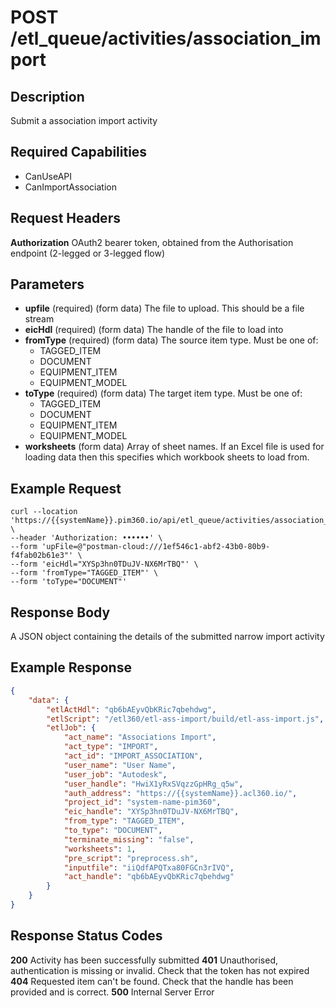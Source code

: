 # POST /etl_queue/activities/association_import

## Description
Submit a association import activity

## Required Capabilities
* CanUseAPI
* CanImportAssociation
## Request Headers

**Authorization** OAuth2 bearer token, obtained from the Authorisation endpoint (2-legged or 3-legged flow)

## Parameters
* **upfile** (required) (form data) The file to upload. This should be a file stream
* **eicHdl** (required) (form data) The handle of the file to load into
* **fromType** (required) (form data) The source item type. Must be one of:
    * TAGGED_ITEM
    * DOCUMENT
    * EQUIPMENT_ITEM
    * EQUIPMENT_MODEL
* **toType** (required) (form data) The target item type. Must be one of:
    * TAGGED_ITEM
    * DOCUMENT
    * EQUIPMENT_ITEM
    * EQUIPMENT_MODEL
* **worksheets** (form data) Array of sheet names. If an Excel file is used for loading data then this specifies which workbook sheets to load from.

## Example Request
```
curl --location 'https://{{systemName}}.pim360.io/api/etl_queue/activities/association_import' \
--header 'Authorization: ••••••' \
--form 'upFile=@"postman-cloud:///1ef546c1-abf2-43b0-80b9-f4fab02b61e3"' \
--form 'eicHdl="XYSp3hn0TDuJV-NX6MrTBQ"' \
--form 'fromType="TAGGED_ITEM"' \
--form 'toType="DOCUMENT"'
```

## Response Body
A JSON object containing the details of the submitted narrow import activity

## Example Response
```JSON
{
    "data": {
        "etlActHdl": "qb6bAEyvQbKRic7qbehdwg",
        "etlScript": "/etl360/etl-ass-import/build/etl-ass-import.js",
        "etlJob": {
            "act_name": "Associations Import",
            "act_type": "IMPORT",
            "act_id": "IMPORT_ASSOCIATION",
            "user_name": "User Name",
            "user_job": "Autodesk",
            "user_handle": "HwiX1yRxSVqzzGpHRg_q5w",
            "auth_address": "https://{{systemName}}.acl360.io/",
            "project_id": "system-name-pim360",
            "eic_handle": "XYSp3hn0TDuJV-NX6MrTBQ",
            "from_type": "TAGGED_ITEM",
            "to_type": "DOCUMENT",
            "terminate_missing": "false",
            "worksheets": 1,
            "pre_script": "preprocess.sh",
            "inputfile": "iiQdfAPQTxa80FGCn3rIVQ",
            "act_handle": "qb6bAEyvQbKRic7qbehdwg"
        }
    }
}
```

## Response Status Codes
**200** Activity has been successfully submitted
**401** Unauthorised, authentication is missing or invalid. Check that the token has not expired
**404** Requested item can't be found. Check that the handle has been provided and is correct.
**500** Internal Server Error


